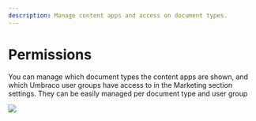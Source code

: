 ```yaml
---
description: Manage content apps and access on document types.
---
```


# Permissions

You can manage which document types the content apps are shown, and which Umbraco user groups have access to in the Marketing section settings. They can be easily managed per document type and user group

![](../../../../media/gbypb1w1/document-type-permissions.png)

![]()
